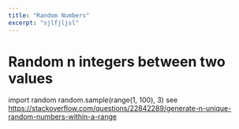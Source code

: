 ```yaml
---
title: "Random Numbers"
excerpt: "sjlfjljsl"
---
```


# Random n integers between two values
import random
random.sample(range(1, 100), 3)
see https://stackoverflow.com/questions/22842289/generate-n-unique-random-numbers-within-a-range
